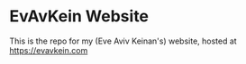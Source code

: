# EvAvKein Website

This is the repo for my (Eve Aviv Keinan's) website, hosted at https://evavkein.com
